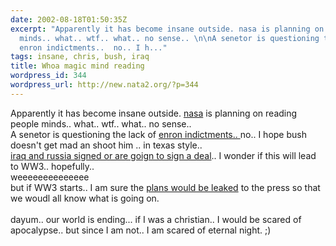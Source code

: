 ```yaml
---
date: 2002-08-18T01:50:35Z
excerpt: "Apparently it has become insane outside. nasa is planning on reading people
  minds.. what.. wtf.. what.. no sense.. \n\nA senetor is questioning the lack of
  enron indictments..  no.. I h..."
tags: insane, chris, bush, iraq
title: Whoa magic mind reading
wordpress_id: 344
wordpress_url: http://new.nata2.org/?p=344
---
```


Apparently it has become insane outside. <a href="http://www.washtimes.com/national/20020817-704732.htm">nasa</a> is planning on reading people minds.. what.. wtf.. what.. no sense.. 
<br/>
A senetor is questioning the lack of <a href="http://channels.netscape.com/ns/news/ns/story.jsp?floc=FF-PLS-PLS&amp;id=404800070&amp;dt=20020816183900&amp;w=APO&amp;coview=">enron indictments.. </a> no.. I hope bush doesn't get mad an shoot him .. in texas style.. <br/>
<a href="http://story.news.yahoo.com/news?tmpl=story2&amp;cid=518&amp;u=/ap/20020817/ap_on_re_eu/russia_iraq_9&amp;printer=1">iraq and russia signed or are goign to sign a deal</a>.. I wonder if this will lead to WW3.. hopefully.. <br/>weeeeeeeeeeeeee<br/>
but if WW3 starts.. I am sure the <a href="http://tampatrib.com/nationworldnews/MGALJ9Y5W4D.html">plans would be leaked</a> to the press so that we woudl all know what is going on. <br/><br/>
dayum.. our world is ending... if I was a christian.. I would be scared of apocalypse.. but since I am not.. I am scared of eternal night. ;)
